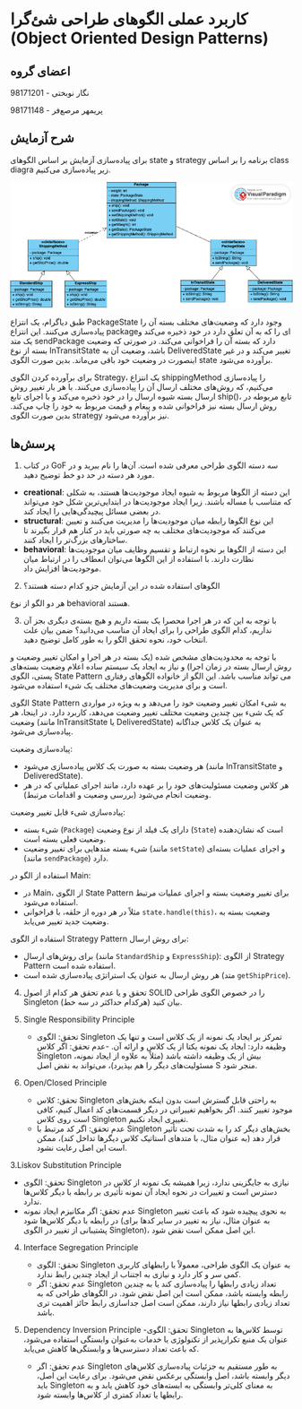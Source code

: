 # کاربرد عملی الگوهای طراحی شئ‌گرا (Object Oriented Design Patterns)

## اعضای گروه

نگار نوبختی - 98171201

پریمهر مرصع‌فر - 98171148

## شرح آزمایش

برای پیاده‌سازی آزمایش بر اساس الگوهای state و  strategy برنامه را بر اساس class diagra زیر پیاده‌سازی می‌کنیم.

![class diagram](./assets/pattern_uml.png)

طبق دیاگرام، یک انتزاع PackageState وجود دارد که وضعیت‌های مختلف بسته آن را پیاده‌سازی می‌کنند. این انتزاع packageای را که به آن تعلق دارد در خود ذخیره می‌کند و یک متد sendPackage دارد که بسته آن را فراخوانی می‌کند. در صورتی که وضعیت بسته از نوع InTransitState باشد، وضعیت آن به DeliveredState تغییر می‌کند و در غیر اینصورت در وضعیت خود باقی می‌ماند. بدین صورت الگوی state برآورده می‌شود.

برای برآورده کردن الگوی Strategy، یک انتزاع shippingMethod را پیاده‌سازی می‌کنیم، که روش‌های مختلف ارسال آن را پیاده‌سازی می‌کنند. با هر بار تغییر روش ارسال بسته شیوه ارسال را در خود ذخیره می‌کند و با اجرای تابع ship()، تابع مربوطه در روش ارسال بسته نیز فراخوانی شده و پیغام و قیمت مربوط به خود را چاپ می‌کند. بدین صورت الگوی strategy نیز برآورده می‌شود.


## پرسش‌ها
1. در کتاب GoF سه دسته الگوی طراحی معرفی شده است. آن‌ها را نام ببرید و در مورد هر دسته در حد دو خط توضیح دهید.

- **creational**: این دسته از الگو‌ها مربوط به شیوه ایجاد موجودیت‌ها هستند، به شکلی که متناسب با مساله باشند. زیرا ایجاد موجودیت‌ها در ابتدایی‌ترین شکل خود می‌تواند در بعضی مسائل پیچیدگی‌هایی را ایجاد کند.
- **structural**: این نوع الگو‌ها رابطه میان موجودیت‌ها را مدیریت می‌کنند و تعیین می‌کنند که موجودیت‌های مختلف به چه صورتی باید در کنار هم قرار بگیرند تا ساختارهای بزرگ‌تر را ایجاد کنند.
- **behavioral**: این دسته از الگوها بر نحوه ارتباط و تقسیم وظایف میان موجودیت‌ها نظارت دارند. با استفاده از این الگوها می‌توان انعطاف را در ارتباط میان موجودیت‌ها افزایش داد.

2. الگوهای استفاده شده در این آزمایش جزو کدام دسته هستند؟

هر دو الگو از نوع behavioral هستند.

3. با توجه به این که در هر اجرا محصرا یک بسته داریم و هیچ بسته‌ی دیگری بجز آن نداریم، کدام الگوی طراحی را برای ایحاد آن مناسب می‌دانید؟ ضمن بیان علت انتخاب خود، نحوه تحقق الگو را به طور کامل توضیح دهید.


با توجه به محدودیت‌های مشخص شده (یک بسته در هر اجرا و امکان تغییر وضعیت و روش ارسال بسته در زمان اجرا) و نیاز به ایجاد یک سیستم ساده اعلام وضعیت بسته‌های پستی، الگوی State Pattern می تواند مناسب باشد. این الگو از خانواده الگوهای رفتاری است و برای مدیریت وضعیت‌های مختلف یک شیء استفاده می‌شود.

الگوی State Pattern به شیء امکان تغییر وضعیت خود را می‌دهد و به ویژه در مواردی که یک شیء بین چندین وضعیت مختلف تغییر وضعیت می‌دهد، کاربرد دارد. در اینجا، هر وضعیت (مانند InTransitState یا DeliveredState) به عنوان یک کلاس جداگانه پیاده‌سازی می‌شود.

 پیاده‌سازی وضعیت:
   - هر وضعیت بسته به صورت یک کلاس پیاده‌سازی می‌شود (مانند InTransitState و DeliveredState).
   - هر کلاس وضعیت مسئولیت‌های خود را بر عهده دارد، مانند اجرای عملیاتی که در هر وضعیت انجام می‌شود (بررسی وضعیت و اقدامات مرتبط).

 پیاده‌سازی شیء قابل تغییر وضعیت:
   - شیء بسته (`Package`) دارای یک فیلد از نوع وضعیت (`State`) است که نشان‌دهنده وضعیت فعلی بسته است.
   - شیء بسته متدهایی برای تغییر وضعیت (مانند `setState`) و اجرای عملیات بسته‌ای (مانند `sendPackage`) دارد.

استفاده از الگو در Main:
   - در Main، از الگوی State Pattern برای تغییر وضعیت بسته و اجرای عملیات مرتبط استفاده می‌شود.
   - مثلاً در هر دوره از حلقه، با فراخوانی `state.handle(this)`، وضعیت بسته به وضعیت جدید تغییر می‌یابد.

استفاده از الگوی Strategy Pattern برای روش ارسال:
   - برای روش‌های ارسال (مانند `StandardShip` و `ExpressShip`): از الگوی Strategy Pattern استفاده شده است.
   - هر روش ارسال به عنوان یک استراتژی پیاده‌سازی شده است (متد `getShipPrice`).



4. تحقق و یا عدم تحقق هر کدام از اصول SOLID را در خصوص الگوی طراحی Singleton بیان کنید (هرکدام حداکثر در سه خط).
1. Single Responsibility Principle
   - تحقق: الگوی Singleton تمرکز بر ایجاد یک نمونه از یک کلاس است و تنها یک وظیفه دارد: ایجاد یک نمونه یکتا از یک کلاس و ارائه آن.
   -عدم تحقق: اگر کلاس Singleton بیش از یک وظیفه داشته باشد (مثلاً به علاوه از ایجاد نمونه، مسئولیت‌های دیگر را هم بپذیرد)، می‌تواند به نقض اصل S منجر شود.

2. Open/Closed Principle
   - تحقق: کلاس Singleton به راحتی قابل گسترش است بدون اینکه بخش‌های موجود تغییر کنند. اگر بخواهیم تغییراتی در دیگر قسمت‌های کد اعمال کنیم، کافی است روی کلاس Singleton تغییری ایجاد نکنیم.
   - عدم تحقق: اگر کد مرتبط با Singleton بخش‌های دیگر کد را به شدت تحت تأثیر قرار دهد (به عنوان مثال، با متد‌های استاتیک کلاس دیگرها تداخل کند)، ممکن است این اصل رعایت نشود.

3.Liskov Substitution Principle
   - تحقق: الگوی Singleton نیازی به جایگزینی ندارد، زیرا همیشه یک نمونه از کلاس در دسترس است و تغییرات در نحوه ایجاد آن نمونه تأثیری بر رابطه با دیگر کلاس‌ها ندارد.
   - عدم تحقق:  اگر مکانیزم ایجاد نمونه Singleton به نحوی پیچیده شود که باعث تغییر در رابطه با دیگر کلاس‌ها شود (به عنوان مثال، نیاز به تغییر در سایر کدها برای پشتیبانی از تغییر در الگوی Singleton)، این اصل ممکن است نقض شود.

4. Interface Segregation Principle
   - تحقق: الگوی Singleton به عنوان یک الگوی طراحی، معمولاً با رابطهای کاربری کمی سر و کار دارد و نیازی به اجتناب از ایجاد چندین رابط ندارد.
   - عدم تحقق: اگر Singleton تعداد زیادی رابطها را پیاده‌سازی کند یا به چندین رابطه وابسته باشد، ممکن است این اصل نقض شود. در الگوهای طراحی که به تعداد زیادی رابطها نیاز دارند، ممکن است اصل جداسازی رابط حائز اهمیت تری باشد.

5. Dependency Inversion Principle
   -تحقق: الگوی Singleton توسط کلاس‌ها به عنوان یک منبع تکرارپذیر از تکنولوژی یا خدمات به‌عنوان وابستگی استفاده می‌شود، که باعث تعداد دسترسی‌ها و وابستگی‌ها کاهش می‌یابد.
   - عدم تحقق: اگر Singleton به طور مستقیم به جزئیات پیاده‌سازی کلاس‌های دیگر وابسته باشد، اصل وابستگی برعکس نقض می‌شود. برای رعایت این اصل، باید Singleton به معنای کلی‌تر وابستگی به ابسته‌های خود کاهش یابد و به رابطها یا تعداد کمتری از کلاس‌ها وابسته شود.
